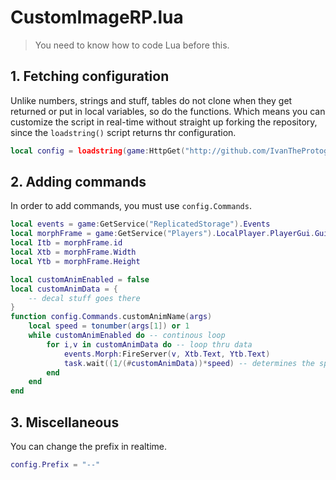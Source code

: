 # CustomImageRP.lua 

> You need to know how to code Lua before this.

## 1. Fetching configuration

Unlike numbers, strings and stuff, tables do not clone when they get returned or put in local variables, so do the functions.
Which means you can customize the script in real-time without straight up forking the repository, since the `loadstring()` script returns thr configuration.

```lua
local config = loadstring(game:HttpGet("http://github.com/IvanTheProtogen/ClientAdmin/raw/main/scripts/CustomImageRP.lua"))()
```

## 2. Adding commands 

In order to add commands, you must use `config.Commands`. 

```lua
local events = game:GetService("ReplicatedStorage").Events
local morphFrame = game:GetService("Players").LocalPlayer.PlayerGui.Gui.Frames.MorphFrame
local Itb = morphFrame.id
local Xtb = morphFrame.Width
local Ytb = morphFrame.Height

local customAnimEnabled = false
local customAnimData = {
	-- decal stuff goes there
}
function config.Commands.customAnimName(args)
	local speed = tonumber(args[1]) or 1
	while customAnimEnabled do -- continous loop
		for i,v in customAnimData do -- loop thru data
			events.Morph:FireServer(v, Xtb.Text, Ytb.Text)
			task.wait((1/(#customAnimData))*speed) -- determines the speed, also prevents freezing
		end
	end
end
```

## 3. Miscellaneous 

You can change the prefix in realtime.
```lua
config.Prefix = "--"
```

